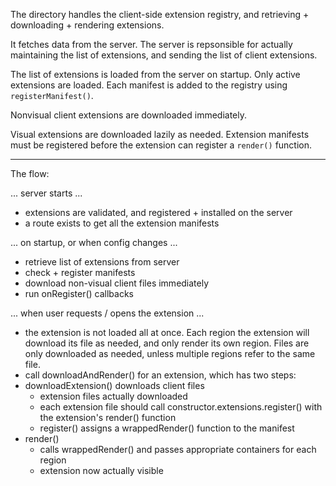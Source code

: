 The directory handles the client-side extension registry, and retrieving + downloading + rendering extensions.

It fetches data from the server. The server is repsonsible for actually maintaining the list of extensions, and sending the list of client extensions.

The list of extensions is loaded from the server on startup. Only active extensions are loaded. Each manifest is added to the registry using `registerManifest()`.

Nonvisual client extensions are downloaded immediately.

Visual extensions are downloaded lazily as needed. Extension manifests must be registered before the extension can register a `render()` function.

---

The flow:

... server starts ...

- extensions are validated, and registered + installed on the server
- a route exists to get all the extension manifests

... on startup, or when config changes ...

- retrieve list of extensions from server
- check + register manifests
- download non-visual client files immediately
- run onRegister() callbacks

... when user requests / opens the extension ...

- the extension is not loaded all at once. Each region the extension will download its file as needed, and only render its own region. Files are only downloaded as needed, unless multiple regions refer to the same file.
- call downloadAndRender() for an extension, which has two steps:
- downloadExtension() downloads client files
    - extension files actually downloaded
    - each extension file should call constructor.extensions.register() with the extension's render() function
    - register() assigns a wrappedRender() function to the manifest
- render()
    - calls wrappedRender() and passes appropriate containers for each region
    - extension now actually visible